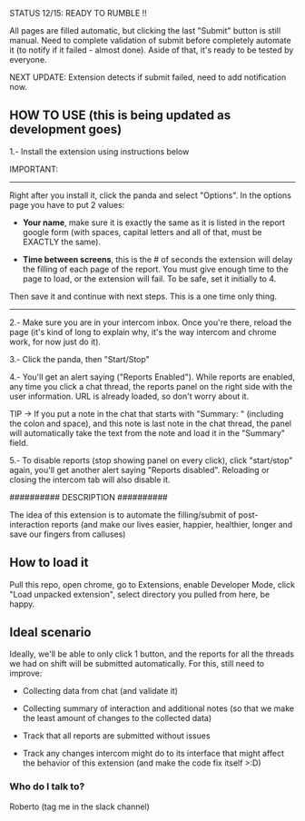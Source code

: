 STATUS 12/15: READY TO RUMBLE !!

All pages are filled automatic, but clicking the last "Submit" button is still manual. Need to complete validation of submit before completely automate it (to notify if it failed - almost done). Aside of that, it's ready to be tested by everyone.

NEXT UPDATE: Extension detects if submit failed, need to add notification now.

## HOW TO USE (this is being updated as development goes) ##

1.- Install the extension using instructions below

IMPORTANT:

---------------------------------------------------------------------------

Right after you install it, click the panda and select "Options". In the options page you have to put 2 values:

  - **Your name**,  make sure it is exactly the same as it is listed in the report google form (with spaces, capital letters and all of that, must be EXACTLY the same).

  - **Time between screens**, this is the # of seconds the extension will delay the filling of each page of the report. You must give enough time to the page to load, or the extension will fail. To be safe, set it initially to 4.


Then save it and continue with next steps. This is a one time only thing.

---------------------------------------------------------------------------

2.- Make sure you are in your intercom inbox. Once you're there, reload the page (it's kind of long to explain why, it's the way intercom and chrome work, for now just do it).

3.- Click the panda, then "Start/Stop"

4.- You'll get an alert saying ("Reports Enabled"). While reports are enabled, any time you click a chat thread, the reports panel on the right side with the user information. URL is already loaded, so don't worry about it.

TIP ->  If you put a note in the chat that starts with  "Summary: " (including the colon and space), and this note is last note in the chat thread, the panel will automatically take the text from the note and load it in the "Summary" field.

5.- To disable reports (stop showing panel on every click), click "start/stop" again, you'll get another alert saying "Reports disabled". Reloading or closing the intercom tab will also disable it.

##########  DESCRIPTION  ##########

The idea of this extension is to automate the filling/submit of post-interaction reports
(and make our lives easier, happier, healthier, longer and save our fingers from calluses)


## How to load it ##

Pull this repo, open chrome, go to Extensions, enable Developer Mode, click "Load unpacked extension", select directory you pulled from here, be happy.


## Ideal scenario ##

Ideally, we'll be able to only click 1 button, and the reports for all the threads we had on shift will be submitted automatically. For this, still need to improve:
   
- Collecting data from chat (and validate it)
   
- Collecting summary of interaction and additional notes (so that we make the least amount
     of changes to the collected data)
   
- Track that all reports are submitted without issues
   
- Track any changes intercom might do to its interface that might affect the behavior of
     this extension (and make the code fix itself >:D)


### Who do I talk to? ###

Roberto (tag me in the slack channel)